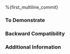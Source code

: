 <!-- Describe in detail what your change does and why. Link any issues related to this MR, and prefix any that should be closed with an [automatic close keyword](https://docs.gitlab.com/ee/user/project/issues/managing_issues.html#closing-issues-automatically). -->

%{first_multiline_commit}

### To Demonstrate

<!-- Provide a short "tutorial" to exercise the new changes in a few detailed steps. Use `console` code blocks for commands to run, only include command output relevant to the tutorial. Upload screenshots if needed. -->

### Backward Compatibility

<!-- Does this MR break backwards compatibility with previous versions, e.g. changing the data formats or CLI arguments? If so, describe the differences here. -->

### Additional Information

<!-- If you have any other context about this MR, please write that here. -->

